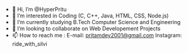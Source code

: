 - 👋 Hi, I’m @HyperPritu
- 👀 I’m interested in Coding (C, C++, Java, HTML, CSS, Node.js)
- 🌱 I’m currently studying B.Tech Computer Science and Engineering
- 💞️ I’m looking to collaborate on Web Developement Projects
- 📫 How to reach me :
  E-mail: pritamdey2001@gmail.com
  Instagram: ride_with_silvi

<!---
HyperPritu/HyperPritu is a ✨ special ✨ repository because its `README.md` (this file) appears on your GitHub profile.
You can click the Preview link to take a look at your changes.
--->
